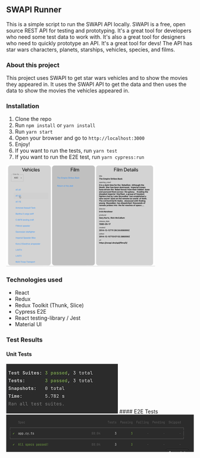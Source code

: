 ## SWAPI Runner
This is a simple script to run the SWAPI API locally.
SWAPI is a free, open source REST API for testing and prototyping. It's a great tool for developers who need some test data to work with. It's also a great tool for designers who need to quickly prototype an API. It's a great tool for devs!
The API has star wars characters, planets, starships, vehicles, species, and films.

### About this project
This project uses SWAPI to get star wars vehicles and to show the movies they appeared in. It uses the SWAPI API to get the data and then uses the data to show the movies the vehicles appeared in.

### Installation
1. Clone the repo
2. Run `npm install` or `yarn install`
3. Run `yarn start`
4. Open your browser and go to `http://localhost:3000`
5. Enjoy!
6. If you want to run the tests, run `yarn test`
7. If you want to run the E2E test, run `yarn cypress:run`

<img src="assets/swapi demo.gif" title="SWAPI demo video" width="400"/>

### Technologies used
- React
- Redux
- Redux Toolkit (Thunk, Slice)
- Cypress E2E
- React testing-library / Jest
- Material UI

### Test Results
#### Unit Tests
<img src="assets/swapi unit test.jpg" title="Unit Test Results" width="300"/>
#### E2E Tests
<img height="100" src="assets/swapi e2e.jpg" title="E2E Test Results"/>
